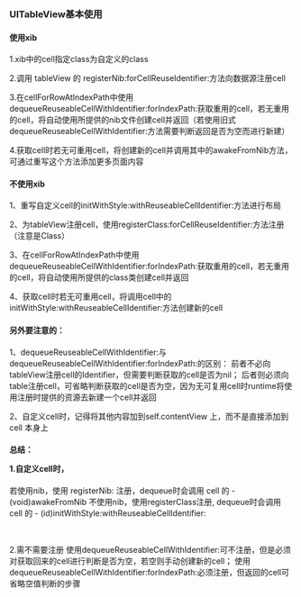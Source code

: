 ### UITableView基本使用

#### 使用xib
<p>1.xib中的cell指定class为自定义的class</p>
<p>2.调用 tableView 的 registerNib:forCellReuseIdentifier:方法向数据源注册cell</p>
<p>3.在cellForRowAtIndexPath中使用dequeueReuseableCellWithIdentifier:forIndexPath:获取重用的cell，若无重用的cell，将自动使用所提供的nib文件创建cell并返回（若使用旧式dequeueReuseableCellWithIdentifier:方法需要判断返回是否为空而进行新建）</p>
<p>4.获取cell时若无可重用cell，将创建新的cell并调用其中的awakeFromNib方法，可通过重写这个方法添加更多页面内容</p>

#### 不使用xib
<p>1、重写自定义cell的initWithStyle:withReuseableCellIdentifier:方法进行布局</p>
<p>2、为tableView注册cell，使用registerClass:forCellReuseIdentifier:方法注册（注意是Class）</p>
<p>3、在cellForRowAtIndexPath中使用dequeueReuseableCellWithIdentifier:forIndexPath:获取重用的cell，若无重用的cell，将自动使用所提供的class类创建cell并返回</p>
<p>4、获取cell时若无可重用cell，将调用cell中的initWithStyle:withReuseableCellIdentifier:方法创建新的cell</p>

#### 另外要注意的：
<p> 1、dequeueReuseableCellWithIdentifier:与dequeueReuseableCellWithIdentifier:forIndexPath:的区别： 前者不必向tableView注册cell的Identifier，但需要判断获取的cell是否为nil； 后者则必须向table注册cell，可省略判断获取的cell是否为空，因为无可复用cell时runtime将使用注册时提供的资源去新建一个cell并返回 </p>
<p>2、自定义cell时，记得将其他内容加到self.contentView 上，而不是直接添加到 cell 本身上</p>

#### 总结： <p>1.自定义cell时，
若使用nib，使用 registerNib: 注册，dequeue时会调用 cell 的 -(void)awakeFromNib 不使用nib，使用registerClass注册, dequeue时会调用 cell 的 - (id)initWithStyle:withReuseableCellIdentifier:</p> <p>2.需不需要注册 使用dequeueReuseableCellWithIdentifier:可不注册，但是必须对获取回来的cell进行判断是否为空，若空则手动创建新的cell； 使用dequeueReuseableCellWithIdentifier:forIndexPath:必须注册，但返回的cell可省略空值判断的步骤</p>

